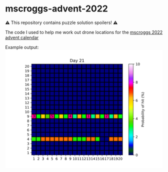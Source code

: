 # mscroggs-advent-2022

:warning: This repository contains puzzle solution spoilers! :warning:

The code I used to help me work out drone locations for the [mscroggs 2022 advent calendar](https://www.mscroggs.co.uk/blog/97)

Example output:
![Image showing matplotlib visualisation of the probabilites for each drone position on day 21](example.svg)